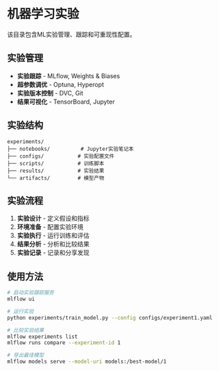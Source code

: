 # 机器学习实验

该目录包含ML实验管理、跟踪和可重现性配置。

## 实验管理

- **实验跟踪** - MLflow, Weights & Biases
- **超参数调优** - Optuna, Hyperopt
- **实验版本控制** - DVC, Git
- **结果可视化** - TensorBoard, Jupyter

## 实验结构

```
experiments/
├── notebooks/          # Jupyter实验笔记本
├── configs/           # 实验配置文件
├── scripts/           # 训练脚本
├── results/           # 实验结果
└── artifacts/         # 模型产物
```

## 实验流程

1. **实验设计** - 定义假设和指标
2. **环境准备** - 配置实验环境
3. **实验执行** - 运行训练和评估
4. **结果分析** - 分析和比较结果
5. **实验记录** - 记录和分享发现

## 使用方法

```bash
# 启动实验跟踪服务
mlflow ui

# 运行实验
python experiments/train_model.py --config configs/experiment1.yaml

# 比较实验结果
mlflow experiments list
mlflow runs compare --experiment-id 1

# 导出最佳模型
mlflow models serve --model-uri models:/best-model/1
```